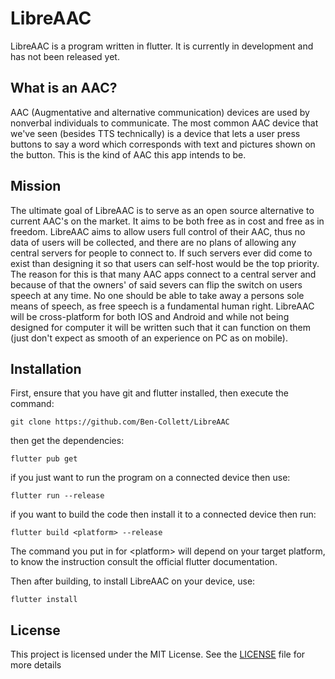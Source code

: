 # LibreAAC

LibreAAC is a program written in flutter. It is currently in development and has not been released yet.
## What is an AAC?
AAC (Augmentative and alternative communication) devices are used by nonverbal individuals to communicate. The most common AAC device that we've seen (besides TTS technically) is a device that lets a user press buttons to say a word which corresponds with text and pictures shown on the button. This is the kind of AAC this app intends to be.

## Mission
The ultimate goal of LibreAAC is to serve as an open source alternative to current AAC's on the market. It aims to be both free as in cost and free as in freedom. LibreAAC aims to allow users full control of their AAC, thus no data of users will be collected, and there are no plans of allowing any central servers for people to connect to. If such servers ever did come to exist than designing it so that users can self-host would be the top priority. The reason for this is that many AAC apps connect to a central server and because of that the owners' of said severs can flip the switch on users speech at any time. No one should be able to take away a persons sole means of speech, as free speech is a fundamental human right. LibreAAC will be cross-platform for both IOS and Android and while not being designed for computer it will be written such that it can function on them (just don't expect as smooth of an experience on PC as on mobile). 
## Installation
First, ensure that you have git and flutter installed, then execute the command:
```
git clone https://github.com/Ben-Collett/LibreAAC
```
then get the dependencies: 
```
flutter pub get
```
if you just want to run the program on a connected device then use:
```
flutter run --release
```
if you want to build the code then install it to a connected device then run:
```
flutter build <platform> --release
```
The command you put in for \<platform\> will depend on your target platform, to know the instruction consult the official flutter documentation.


Then after building, to install LibreAAC on your device, use:
```
flutter install
```

## License
This project is licensed under the MIT License. See the [LICENSE](LICENSE) file for more details
